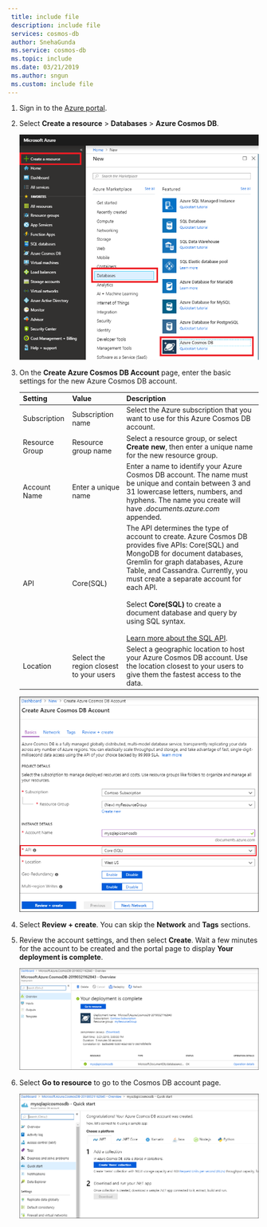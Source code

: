 ```yaml
---
 title: include file
 description: include file
 services: cosmos-db
 author: SnehaGunda
 ms.service: cosmos-db
 ms.topic: include
 ms.date: 03/21/2019
 ms.author: sngun
 ms.custom: include file
---
```


1. Sign in to the [Azure portal](https://portal.azure.com/).
1. Select **Create a resource** > **Databases** > **Azure Cosmos DB**.
   
   ![The Azure portal Databases pane](./media/cosmos-db-create-dbaccount/create-nosql-db-databases-json-tutorial-1.png)

1. On the **Create Azure Cosmos DB Account** page, enter the basic settings for the new Azure Cosmos DB account. 
 
    Setting|Value|Description
    ---|---|---
    Subscription|Subscription name|Select the Azure subscription that you want to use for this Azure Cosmos DB account. 
    Resource Group|Resource group name|Select a resource group, or select **Create new**, then enter a unique name for the new resource group. 
    Account Name|Enter a unique name|Enter a name to identify your Azure Cosmos DB account. The name must be unique and contain between 3 and 31 lowercase letters, numbers, and hyphens. The name you create will have *.documents.azure.com* appended. 
    API|Core(SQL)|The API determines the type of account to create. Azure Cosmos DB provides five APIs: Core(SQL) and MongoDB for document databases, Gremlin for graph databases, Azure Table, and Cassandra. Currently, you must create a separate account for each API. <br><br>Select **Core(SQL)** to create a document database and query by using SQL syntax. <br><br>[Learn more about the SQL API](../articles/cosmos-db/documentdb-introduction.md).|
    Location|Select the region closest to your users|Select a geographic location to host your Azure Cosmos DB account. Use the location closest to your users to give them the fastest access to the data.
   
   ![The new account page for Azure Cosmos DB](./media/cosmos-db-create-dbaccount/azure-cosmos-db-create-new-account.png)

1. Select **Review + create**. You can skip the **Network** and **Tags** sections. 

1. Review the account settings, and then select **Create**. Wait a few minutes for the account to be created and the portal page to display **Your deployment is complete**. 

    ![The Azure portal Notifications pane](./media/cosmos-db-create-dbaccount/azure-cosmos-db-account-created.png)

1. Select **Go to resource** to go to the Cosmos DB account page. 

    ![The Cosmos DB account page](./media/cosmos-db-create-dbaccount/azure-cosmos-db-account-created-2.png)

